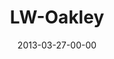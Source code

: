 ---
layout: message
category: message
series: "Last Wednesday"
title: "LW-Oakley"
date: 2013-03-27-00-00
message_id: 780
sc-permalink-url: "http://soundcloud.com/crdschurch/lw-oakley-march-2013"
audio: "http://s3.amazonaws.com/crossroads-media/messages/audio/032713_lw_oakley.mp3"
audio-duration: "25:31"
description: "Oakley"
video: "http://s3.amazonaws.com/crossroads-media/messages/video/032713_lw_oakley.mp4"
video-duration: "25:34"
yt-embed-url: "//www.youtube.com/embed/bSjtQXuPOoo"
video-image: "http://s3.amazonaws.com/crossroads-media/images/032713_LW_oakley.jpg"
tag: 
 - mingo
 - easter
 - holy-week
 - last-wednesday
explicit: false
---